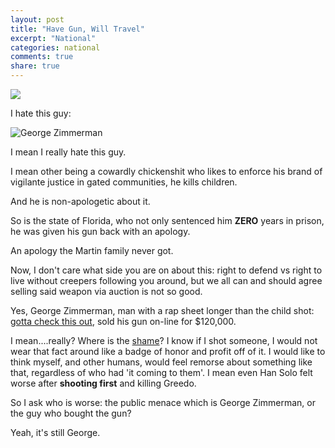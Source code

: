 ```yaml
---
layout: post
title: "Have Gun, Will Travel"
excerpt: "National"
categories: national
comments: true
share: true
---
```



![](http://cdnassets.hw.net/dims4/GG/9cc3363/2147483647/resize/300x%3E/quality/90/?url=http%3A%2F%2Fcdnassets.hw.net%2Fef%2F18%2Fcf4f8bed479389e66001ab73c60a%2Fgun-economy.jpg)




I hate this guy:


![George Zimmerman](http://i0.wp.com/radaronline.com/wp-content/uploads/2015/08/george-zimmerman-confederate-flag.jpg?resize=980%2C551)


I mean I really hate this guy.

I mean other being a cowardly chickenshit who likes to enforce his brand of vigilante justice in gated communities, he kills children.

And he is non-apologetic about it.


So is the state of Florida, who not only sentenced him **ZERO** years in prison, he was given his gun back with an apology.

An apology the Martin family never got.


Now, I don't care what side you are on about this: right to defend vs right to live without creepers following you around, but we all can and should agree selling said weapon via auction is not so good.


Yes, George Zimmerman, man with a rap sheet longer than the child shot: [gotta check this out](http://fusion.net/story/37700/george-zimmerman-arrested-domestic-violence-florida-january-2015/), sold his gun on-line for $120,000.

I mean....really? Where is the [shame](http://seattlespew.com/personal/personal-shame/)? I know if I shot someone, I would not wear that fact around like a badge of honor and profit off of it. I would like to think myself, and other humans, would feel remorse about something like that, regardless of who had 'it coming to them'. I mean even Han Solo felt worse after **shooting first** and killing Greedo.


So I ask who is worse: the public menace which is George Zimmerman, or the guy who bought the gun? 

Yeah, it's still George.










